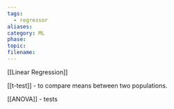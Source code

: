 ```yaml
---
tags:
  - regressor
aliases: 
category: ML
phase: 
topic: 
filename:
---
```

[[Linear Regression]]

[[t-test]] - to compare means between two populations.

[[ANOVA]] - tests 


